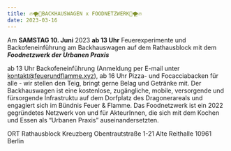 ```yaml
---
title: 🔥🌪🍕BACKHAUSWAGEN x FOODNETZWERK🍕🌪🔥
date: 2023-03-16
---
```


Am **SAMSTAG 10. Juni** 2023 **ab 13 Uhr** Feuerexperimente und Backofeneinführung am Backhauswagen auf dem Rathausblock mit dem ***Foodnetzwerk der Urbanen Praxis***

ab 13 Uhr Backofeneinführung (Anmeldung per E-mail unter kontakt@feuerundflamme.xyz), ab 16 Uhr Pizza- und Focacciabacken für alle - wir stellen den Teig, bringt gerne Belag und Getränke mit.
Der Backhauswagen ist eine kostenlose, zugängliche, mobile, versorgende und fürsorgende Infrastruktu auf dem Dorfplatz des Dragonerareals und engagiert sich im Bündnis Feuer & Flamme.
Das Foodnetzwerk ist ein 2022 gegründetes Netzwerk von und für AkteurInnen, die sich mit dem Kochen und Essen als “Urbanen Praxis” auseinandersetzten. 

ORT Rathausblock Kreuzberg Obentrautstraße 1-21 Alte Reithalle 10961 Berlin
